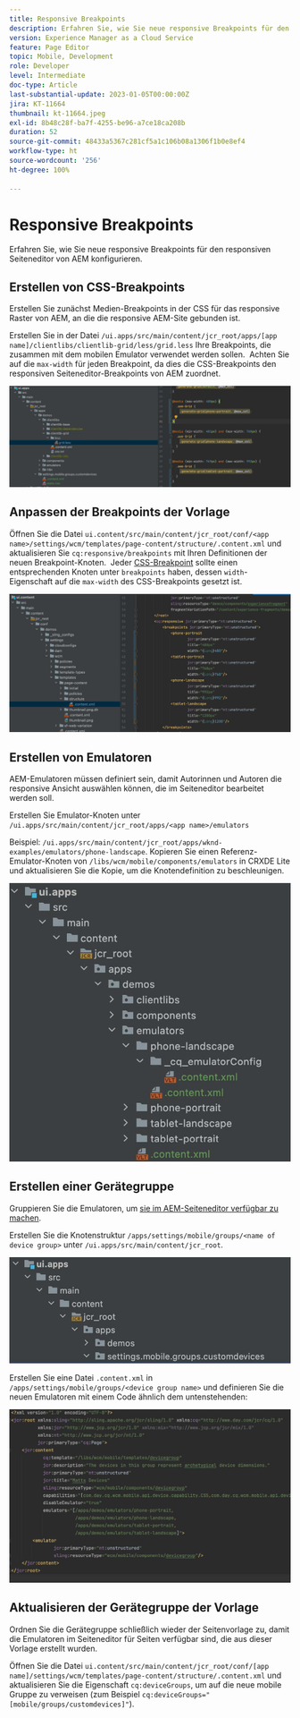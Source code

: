 ```yaml
---
title: Responsive Breakpoints
description: Erfahren Sie, wie Sie neue responsive Breakpoints für den responsiven Seiteneditor von AEM konfigurieren.
version: Experience Manager as a Cloud Service
feature: Page Editor
topic: Mobile, Development
role: Developer
level: Intermediate
doc-type: Article
last-substantial-update: 2023-01-05T00:00:00Z
jira: KT-11664
thumbnail: kt-11664.jpeg
exl-id: 8b48c28f-ba7f-4255-be96-a7ce18ca208b
duration: 52
source-git-commit: 48433a5367c281cf5a1c106b08a1306f1b0e8ef4
workflow-type: ht
source-wordcount: '256'
ht-degree: 100%

---
```


# Responsive Breakpoints

Erfahren Sie, wie Sie neue responsive Breakpoints für den responsiven Seiteneditor von AEM konfigurieren.

## Erstellen von CSS-Breakpoints

Erstellen Sie zunächst Medien-Breakpoints in der CSS für das responsive Raster von AEM, an die die responsive AEM-Site gebunden ist.

Erstellen Sie in der Datei `/ui.apps/src/main/content/jcr_root/apps/[app name]/clientlibs/clientlib-grid/less/grid.less` Ihre Breakpoints, die zusammen mit dem mobilen Emulator verwendet werden sollen.  Achten Sie auf die `max-width` für jeden Breakpoint, da dies die CSS-Breakpoints den responsiven Seiteneditor-Breakpoints von AEM zuordnet.

![Erstellen neuer responsiver Breakpoints](./assets/responsive-breakpoints/create-new-breakpoints.jpg)

## Anpassen der Breakpoints der Vorlage

Öffnen Sie die Datei `ui.content/src/main/content/jcr_root/conf/<app name>/settings/wcm/templates/page-content/structure/.content.xml` und aktualisieren Sie `cq:responsive/breakpoints` mit Ihren Definitionen der neuen Breakpoint-Knoten.  Jeder [CSS-Breakpoint](#create-new-css-breakpoints) sollte einen entsprechenden Knoten unter `breakpoints` haben, dessen `width`-Eigenschaft auf die `max-width` des CSS-Breakpoints gesetzt ist.

![Anpassen der responsiven Breakpoints der Vorlage](./assets/responsive-breakpoints/customize-template-breakpoints.jpg)

## Erstellen von Emulatoren

AEM-Emulatoren müssen definiert sein, damit Autorinnen und Autoren die responsive Ansicht auswählen können, die im Seiteneditor bearbeitet werden soll.

Erstellen Sie Emulator-Knoten unter `/ui.apps/src/main/content/jcr_root/apps/<app name>/emulators`

Beispiel: `/ui.apps/src/main/content/jcr_root/apps/wknd-examples/emulators/phone-landscape`. Kopieren Sie einen Referenz-Emulator-Knoten von `/libs/wcm/mobile/components/emulators` in CRXDE Lite und aktualisieren Sie die Kopie, um die Knotendefinition zu beschleunigen.

![Erstellen neuer Emulatoren](./assets/responsive-breakpoints/create-new-emulators.jpg)

## Erstellen einer Gerätegruppe

Gruppieren Sie die Emulatoren, um [sie im AEM-Seiteneditor verfügbar zu machen](#update-the-templates-device-group).

Erstellen Sie die Knotenstruktur `/apps/settings/mobile/groups/<name of device group>` unter `/ui.apps/src/main/content/jcr_root`.

![Erstellen einer neuen Gerätegruppe](./assets/responsive-breakpoints/create-new-device-group.jpg)

Erstellen Sie eine Datei `.content.xml` in `/apps/settings/mobile/groups/<device group name>` und definieren Sie 
die neuen Emulatoren mit einem Code ähnlich dem untenstehenden:

![Erstellen eines neuen Geräts](./assets/responsive-breakpoints/create-new-device.jpg)

## Aktualisieren der Gerätegruppe der Vorlage

Ordnen Sie die Gerätegruppe schließlich wieder der Seitenvorlage zu, damit die Emulatoren im Seiteneditor für Seiten verfügbar sind, die aus dieser Vorlage erstellt wurden.

Öffnen Sie die Datei `ui.content/src/main/content/jcr_root/conf/[app name]/settings/wcm/templates/page-content/structure/.content.xml` und aktualisieren Sie die Eigenschaft `cq:deviceGroups`, um auf die neue mobile Gruppe zu verweisen (zum Beispiel `cq:deviceGroups="[mobile/groups/customdevices]"`).
